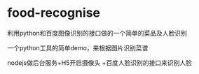 # food-recognise
利用python和百度图像识别的接口做的一个简单的菜品及人脸识别

一个python工具的简单demo，来根据图片识别菜谱

nodejs做后台服务+H5开启摄像头 +百度人脸识别的接口来识别人脸
